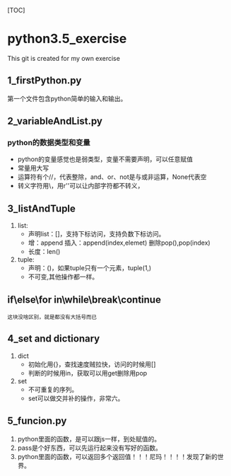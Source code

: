 [TOC]
# python3.5_exercise
This git is created for my own exercise
## 1_firstPython.py
第一个文件包含python简单的输入和输出。
## 2_variableAndList.py
### python的数据类型和变量
* python的变量感觉也是弱类型，变量不需要声明，可以任意赋值
* 常量用大写
* 运算符有个//，代表整除，and、or、not是与或非运算，None代表空
* 转义字符用\，用r''可以让内部字符都不转义，
## 3_listAndTuple
1. list:
    * 声明list：[]，支持下标访问，支持负数下标访问。
    * 增：append 插入：append(index,elemet) 删除pop(),pop(index)
    * 长度：len()
2. tuple:
    * 声明：()，如果tuple只有一个元素，tuple(1,)
    * 不可变,其他操作都一样。
## if\else\for in\while\break\continue
    这块没啥区别，就是都没有大括号而已
## 4_set and dictionary
1. dict
    * 初始化用{}，查找速度贼拉快，访问的时候用[]
    * 判断的时候用in，获取可以用get删除用pop
2. set
    * 不可重复的序列。
    * set可以做交并补的操作，非常六。
## 5_funcion.py
1. python里面的函数，是可以跟js一样，到处赋值的。
2. pass是个好东西，可以先运行起来没有写好的函数。
3. python里面的函数，可以返回多个返回值！！！尼玛！！！！发现了新的世界。